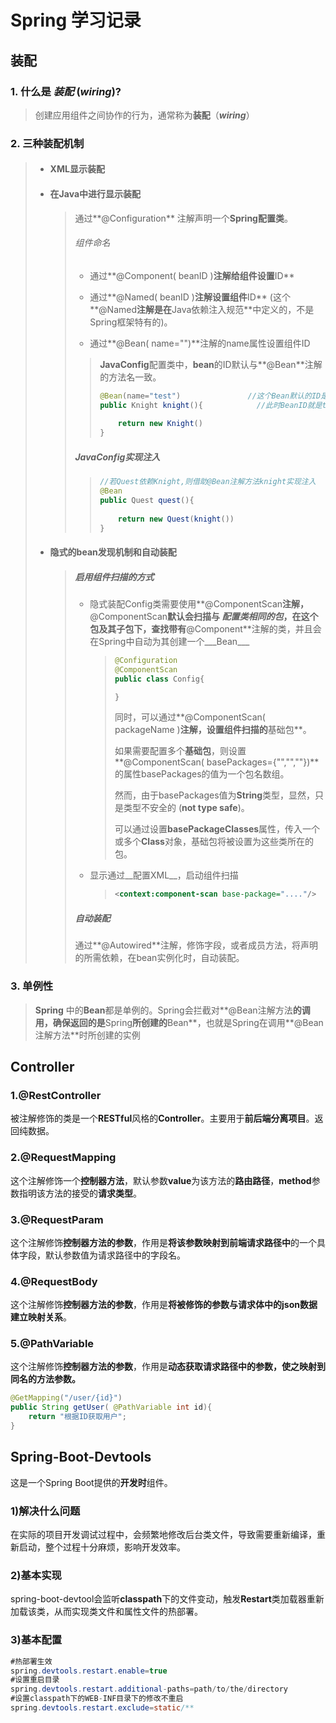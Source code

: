 # Spring 学习记录

## 装配

### 1. 什么是 ___装配___ (___wiring___)?

>
> 创建应用组件之间协作的行为，通常称为**装配**（___wiring___）
>

### 2. 三种装配**机制** 

>
>    * #### XML显示装配
>
>    * #### 在Java中进行显示装配
>
>      > 通过**@Configuration** 注解声明一个**Spring配置类**。
>      >
>      > 
>      >
>      > ###### 组件命名
>      >
>      > * 通过**@Component( beanID )**注解给组件设置**ID**
>      >
>      > * 通过**@Named( beanID )**注解设置组件**ID** (这个**@Named**注解是在**Java依赖注入规范**中定义的，不是Spring框架特有的)。
>      >
>      > * 通过**@Bean( name="")**注解的name属性设置组件ID
>      >
>      > > **JavaConfig**配置类中，**bean**的ID默认与**@Bean**注解的方法名一致。
>      > >
>      > > ```java
>      > > @Bean(name="test")				//这个Bean默认的ID是方法名knight,但是在@Bean注解中设置了name值为test
>      >   > public Knight knight(){			//此时BeanID就是test
>      >   >     
>      >   >     return new Knight()
>      >   > }
>      >   > ```
>      >   > 
>      > ##### JavaConfig实现注入
>      >
>      > > ```java
>      > > //若Quest依赖Knight,则借助@Bean注解方法knight实现注入
>      > > @Bean
>      > > public Quest quest(){
>      > >     
>      > >     return new Quest(knight())
>      > > }
>      > > ```
>
>    * #### 隐式的bean发现机制和自动装配
>
>      > ##### 启用组件扫描的方式
>      >
>      > 
>      >
>      > * 隐式装配Config类需要使用**@ComponentScan**注解，**@ComponentScan**默认会扫描与 ***配置类相同的包***，在这个包及其子包下，查找带有**@Component**注解的类，并且会在Spring中自动为其创建一个___Bean___
>      >
>      >   > ```java
>      >   > @Configuration
>      >   > @ComponentScan
>      >   > public class Config{
>      >   > 
>      >   > }
>      >   > ```
>      >   >
>      >   > 同时，可以通过**@ComponentScan( packageName )**注解，设置组件扫描的**基础包**。
>      >   >
>      >   > 如果需要配置多个**基础包**，则设置**@ComponentScan( basePackages={"","",""})**的属性basePackages的值为一个包名数组。
>      >   >
>      >   > 然而，由于basePackages值为**String**类型，显然，只是类型不安全的 (**not type safe**)。
>      >   >
>      >   > 可以通过设置**basePackageClasses**属性，传入一个或多个**Class**对象，基础包将被设置为这些类所在的包。
>      >
>      > * 显示通过__配置XML__，启动组件扫描
>      >
>      >   > ```xml
>      >   > <context:component-scan base-package="...."/>  
>      >   > ```
>      >   >
>      > ##### 自动装配
>      >
>      > ​		通过**@Autowired**注解，修饰字段，或者成员方法，将声明的所需依赖，在bean实例化时，自动装配。
>      >
>

### 3. 单例性

> **Spring** 中的**Bean**都是单例的。Spring会拦截对**@Bean注解方法**的调用，确保返回的是**Spring**所创建的**Bean**，也就是Spring在调用**@Bean注解方法**时所创建的实例

## Controller

### 1.@RestController

被注解修饰的类是一个**RESTful**风格的**Controller**。主要用于**前后端分离项目**。返回纯数据。

### 2.@RequestMapping

这个注解修饰一个**控制器方法**，默认参数**value**为该方法的**路由路径**，**method**参数指明该方法的接受的**请求类型**。

### 3.@RequestParam

这个注解修饰**控制器方法的参数**，作用是**将该参数映射到前端请求路径中**的一个具体字段，默认参数值为请求路径中的字段名。

### 4.@RequestBody

这个注解修饰**控制器方法的参数**，作用是**将被修饰的参数与请求体中的json数据建立映射关系**。

### 5.@PathVariable

这个注解修饰**控制器方法的参数**，作用是**动态获取请求路径中的参数，使之映射到同名的方法参数。**

```java
@GetMapping("/user/{id}")
public String getUser( @PathVariable int id){
    return "根据ID获取用户";    
}
```



## Spring-Boot-Devtools

这是一个Spring Boot提供的**开发时**组件。

### 1)解决什么问题

在实际的项目开发调试过程中，会频繁地修改后台类文件，导致需要重新编译，重新启动，整个过程十分麻烦，影响开发效率。

### 2)基本实现

spring-boot-devtool会监听**classpath**下的文件变动，触发**Restart**类加载器重新加载该类，从而实现类文件和属性文件的热部署。

### 3)基本配置

```java
#热部署生效
spring.devtools.restart.enable=true
#设置重启目录
spring.devtools.restart.additional-paths=path/to/the/directory
#设置classpath下的WEB-INF目录下的修改不重启
spring.devtools.restart.exclude=static/**
```

